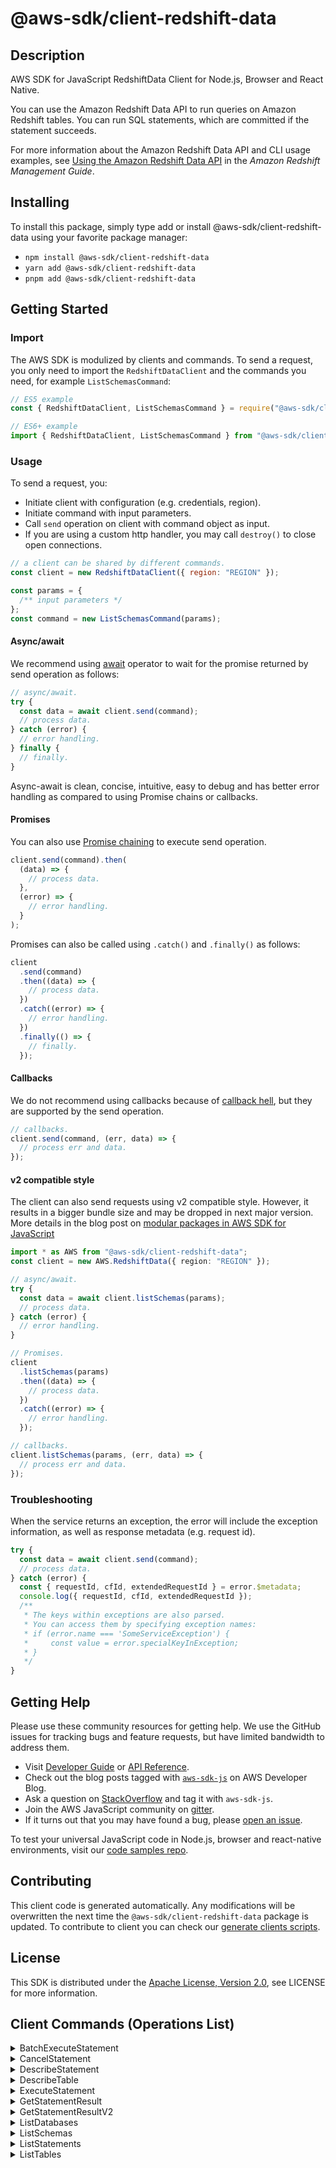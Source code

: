 <!-- generated file, do not edit directly -->

# @aws-sdk/client-redshift-data

## Description

AWS SDK for JavaScript RedshiftData Client for Node.js, Browser and React Native.

<p>You can use the Amazon Redshift Data API to run queries on Amazon Redshift tables. You
can run SQL statements, which are committed if the statement succeeds. </p>
<p>For more information about the Amazon Redshift Data API and CLI usage examples, see
<a href="https://docs.aws.amazon.com/redshift/latest/mgmt/data-api.html">Using the Amazon Redshift Data API</a> in the
<i>Amazon Redshift Management Guide</i>. </p>

## Installing

To install this package, simply type add or install @aws-sdk/client-redshift-data
using your favorite package manager:

- `npm install @aws-sdk/client-redshift-data`
- `yarn add @aws-sdk/client-redshift-data`
- `pnpm add @aws-sdk/client-redshift-data`

## Getting Started

### Import

The AWS SDK is modulized by clients and commands.
To send a request, you only need to import the `RedshiftDataClient` and
the commands you need, for example `ListSchemasCommand`:

```js
// ES5 example
const { RedshiftDataClient, ListSchemasCommand } = require("@aws-sdk/client-redshift-data");
```

```ts
// ES6+ example
import { RedshiftDataClient, ListSchemasCommand } from "@aws-sdk/client-redshift-data";
```

### Usage

To send a request, you:

- Initiate client with configuration (e.g. credentials, region).
- Initiate command with input parameters.
- Call `send` operation on client with command object as input.
- If you are using a custom http handler, you may call `destroy()` to close open connections.

```js
// a client can be shared by different commands.
const client = new RedshiftDataClient({ region: "REGION" });

const params = {
  /** input parameters */
};
const command = new ListSchemasCommand(params);
```

#### Async/await

We recommend using [await](https://developer.mozilla.org/en-US/docs/Web/JavaScript/Reference/Operators/await)
operator to wait for the promise returned by send operation as follows:

```js
// async/await.
try {
  const data = await client.send(command);
  // process data.
} catch (error) {
  // error handling.
} finally {
  // finally.
}
```

Async-await is clean, concise, intuitive, easy to debug and has better error handling
as compared to using Promise chains or callbacks.

#### Promises

You can also use [Promise chaining](https://developer.mozilla.org/en-US/docs/Web/JavaScript/Guide/Using_promises#chaining)
to execute send operation.

```js
client.send(command).then(
  (data) => {
    // process data.
  },
  (error) => {
    // error handling.
  }
);
```

Promises can also be called using `.catch()` and `.finally()` as follows:

```js
client
  .send(command)
  .then((data) => {
    // process data.
  })
  .catch((error) => {
    // error handling.
  })
  .finally(() => {
    // finally.
  });
```

#### Callbacks

We do not recommend using callbacks because of [callback hell](http://callbackhell.com/),
but they are supported by the send operation.

```js
// callbacks.
client.send(command, (err, data) => {
  // process err and data.
});
```

#### v2 compatible style

The client can also send requests using v2 compatible style.
However, it results in a bigger bundle size and may be dropped in next major version. More details in the blog post
on [modular packages in AWS SDK for JavaScript](https://aws.amazon.com/blogs/developer/modular-packages-in-aws-sdk-for-javascript/)

```ts
import * as AWS from "@aws-sdk/client-redshift-data";
const client = new AWS.RedshiftData({ region: "REGION" });

// async/await.
try {
  const data = await client.listSchemas(params);
  // process data.
} catch (error) {
  // error handling.
}

// Promises.
client
  .listSchemas(params)
  .then((data) => {
    // process data.
  })
  .catch((error) => {
    // error handling.
  });

// callbacks.
client.listSchemas(params, (err, data) => {
  // process err and data.
});
```

### Troubleshooting

When the service returns an exception, the error will include the exception information,
as well as response metadata (e.g. request id).

```js
try {
  const data = await client.send(command);
  // process data.
} catch (error) {
  const { requestId, cfId, extendedRequestId } = error.$metadata;
  console.log({ requestId, cfId, extendedRequestId });
  /**
   * The keys within exceptions are also parsed.
   * You can access them by specifying exception names:
   * if (error.name === 'SomeServiceException') {
   *     const value = error.specialKeyInException;
   * }
   */
}
```

## Getting Help

Please use these community resources for getting help.
We use the GitHub issues for tracking bugs and feature requests, but have limited bandwidth to address them.

- Visit [Developer Guide](https://docs.aws.amazon.com/sdk-for-javascript/v3/developer-guide/welcome.html)
  or [API Reference](https://docs.aws.amazon.com/AWSJavaScriptSDK/v3/latest/index.html).
- Check out the blog posts tagged with [`aws-sdk-js`](https://aws.amazon.com/blogs/developer/tag/aws-sdk-js/)
  on AWS Developer Blog.
- Ask a question on [StackOverflow](https://stackoverflow.com/questions/tagged/aws-sdk-js) and tag it with `aws-sdk-js`.
- Join the AWS JavaScript community on [gitter](https://gitter.im/aws/aws-sdk-js-v3).
- If it turns out that you may have found a bug, please [open an issue](https://github.com/aws/aws-sdk-js-v3/issues/new/choose).

To test your universal JavaScript code in Node.js, browser and react-native environments,
visit our [code samples repo](https://github.com/aws-samples/aws-sdk-js-tests).

## Contributing

This client code is generated automatically. Any modifications will be overwritten the next time the `@aws-sdk/client-redshift-data` package is updated.
To contribute to client you can check our [generate clients scripts](https://github.com/aws/aws-sdk-js-v3/tree/main/scripts/generate-clients).

## License

This SDK is distributed under the
[Apache License, Version 2.0](http://www.apache.org/licenses/LICENSE-2.0),
see LICENSE for more information.

## Client Commands (Operations List)

<details>
<summary>
BatchExecuteStatement
</summary>

[Command API Reference](https://docs.aws.amazon.com/AWSJavaScriptSDK/v3/latest/client/redshift-data/command/BatchExecuteStatementCommand/) / [Input](https://docs.aws.amazon.com/AWSJavaScriptSDK/v3/latest/Package/-aws-sdk-client-redshift-data/Interface/BatchExecuteStatementCommandInput/) / [Output](https://docs.aws.amazon.com/AWSJavaScriptSDK/v3/latest/Package/-aws-sdk-client-redshift-data/Interface/BatchExecuteStatementCommandOutput/)

</details>
<details>
<summary>
CancelStatement
</summary>

[Command API Reference](https://docs.aws.amazon.com/AWSJavaScriptSDK/v3/latest/client/redshift-data/command/CancelStatementCommand/) / [Input](https://docs.aws.amazon.com/AWSJavaScriptSDK/v3/latest/Package/-aws-sdk-client-redshift-data/Interface/CancelStatementCommandInput/) / [Output](https://docs.aws.amazon.com/AWSJavaScriptSDK/v3/latest/Package/-aws-sdk-client-redshift-data/Interface/CancelStatementCommandOutput/)

</details>
<details>
<summary>
DescribeStatement
</summary>

[Command API Reference](https://docs.aws.amazon.com/AWSJavaScriptSDK/v3/latest/client/redshift-data/command/DescribeStatementCommand/) / [Input](https://docs.aws.amazon.com/AWSJavaScriptSDK/v3/latest/Package/-aws-sdk-client-redshift-data/Interface/DescribeStatementCommandInput/) / [Output](https://docs.aws.amazon.com/AWSJavaScriptSDK/v3/latest/Package/-aws-sdk-client-redshift-data/Interface/DescribeStatementCommandOutput/)

</details>
<details>
<summary>
DescribeTable
</summary>

[Command API Reference](https://docs.aws.amazon.com/AWSJavaScriptSDK/v3/latest/client/redshift-data/command/DescribeTableCommand/) / [Input](https://docs.aws.amazon.com/AWSJavaScriptSDK/v3/latest/Package/-aws-sdk-client-redshift-data/Interface/DescribeTableCommandInput/) / [Output](https://docs.aws.amazon.com/AWSJavaScriptSDK/v3/latest/Package/-aws-sdk-client-redshift-data/Interface/DescribeTableCommandOutput/)

</details>
<details>
<summary>
ExecuteStatement
</summary>

[Command API Reference](https://docs.aws.amazon.com/AWSJavaScriptSDK/v3/latest/client/redshift-data/command/ExecuteStatementCommand/) / [Input](https://docs.aws.amazon.com/AWSJavaScriptSDK/v3/latest/Package/-aws-sdk-client-redshift-data/Interface/ExecuteStatementCommandInput/) / [Output](https://docs.aws.amazon.com/AWSJavaScriptSDK/v3/latest/Package/-aws-sdk-client-redshift-data/Interface/ExecuteStatementCommandOutput/)

</details>
<details>
<summary>
GetStatementResult
</summary>

[Command API Reference](https://docs.aws.amazon.com/AWSJavaScriptSDK/v3/latest/client/redshift-data/command/GetStatementResultCommand/) / [Input](https://docs.aws.amazon.com/AWSJavaScriptSDK/v3/latest/Package/-aws-sdk-client-redshift-data/Interface/GetStatementResultCommandInput/) / [Output](https://docs.aws.amazon.com/AWSJavaScriptSDK/v3/latest/Package/-aws-sdk-client-redshift-data/Interface/GetStatementResultCommandOutput/)

</details>
<details>
<summary>
GetStatementResultV2
</summary>

[Command API Reference](https://docs.aws.amazon.com/AWSJavaScriptSDK/v3/latest/client/redshift-data/command/GetStatementResultV2Command/) / [Input](https://docs.aws.amazon.com/AWSJavaScriptSDK/v3/latest/Package/-aws-sdk-client-redshift-data/Interface/GetStatementResultV2CommandInput/) / [Output](https://docs.aws.amazon.com/AWSJavaScriptSDK/v3/latest/Package/-aws-sdk-client-redshift-data/Interface/GetStatementResultV2CommandOutput/)

</details>
<details>
<summary>
ListDatabases
</summary>

[Command API Reference](https://docs.aws.amazon.com/AWSJavaScriptSDK/v3/latest/client/redshift-data/command/ListDatabasesCommand/) / [Input](https://docs.aws.amazon.com/AWSJavaScriptSDK/v3/latest/Package/-aws-sdk-client-redshift-data/Interface/ListDatabasesCommandInput/) / [Output](https://docs.aws.amazon.com/AWSJavaScriptSDK/v3/latest/Package/-aws-sdk-client-redshift-data/Interface/ListDatabasesCommandOutput/)

</details>
<details>
<summary>
ListSchemas
</summary>

[Command API Reference](https://docs.aws.amazon.com/AWSJavaScriptSDK/v3/latest/client/redshift-data/command/ListSchemasCommand/) / [Input](https://docs.aws.amazon.com/AWSJavaScriptSDK/v3/latest/Package/-aws-sdk-client-redshift-data/Interface/ListSchemasCommandInput/) / [Output](https://docs.aws.amazon.com/AWSJavaScriptSDK/v3/latest/Package/-aws-sdk-client-redshift-data/Interface/ListSchemasCommandOutput/)

</details>
<details>
<summary>
ListStatements
</summary>

[Command API Reference](https://docs.aws.amazon.com/AWSJavaScriptSDK/v3/latest/client/redshift-data/command/ListStatementsCommand/) / [Input](https://docs.aws.amazon.com/AWSJavaScriptSDK/v3/latest/Package/-aws-sdk-client-redshift-data/Interface/ListStatementsCommandInput/) / [Output](https://docs.aws.amazon.com/AWSJavaScriptSDK/v3/latest/Package/-aws-sdk-client-redshift-data/Interface/ListStatementsCommandOutput/)

</details>
<details>
<summary>
ListTables
</summary>

[Command API Reference](https://docs.aws.amazon.com/AWSJavaScriptSDK/v3/latest/client/redshift-data/command/ListTablesCommand/) / [Input](https://docs.aws.amazon.com/AWSJavaScriptSDK/v3/latest/Package/-aws-sdk-client-redshift-data/Interface/ListTablesCommandInput/) / [Output](https://docs.aws.amazon.com/AWSJavaScriptSDK/v3/latest/Package/-aws-sdk-client-redshift-data/Interface/ListTablesCommandOutput/)

</details>

